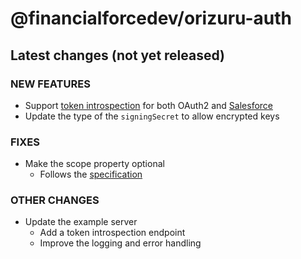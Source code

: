 # @financialforcedev/orizuru-auth

## Latest changes (not yet released)

### NEW FEATURES

- Support [token introspection](https://tools.ietf.org/html/rfc7662) for both OAuth2 and [Salesforce](https://help.salesforce.com/articleView?id=remoteaccess_oidc_token_introspection.htm)
- Update the type of the `signingSecret` to allow encrypted keys

### FIXES

- Make the scope property optional
  - Follows the [specification](https://tools.ietf.org/html/rfc6749#section-3.3)

### OTHER CHANGES

- Update the example server
  - Add a token introspection endpoint
  - Improve the logging and error handling
